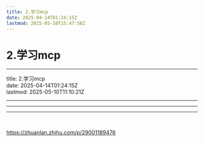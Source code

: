 ```yaml
---
title: 2.学习mcp
date: 2025-04-14T01:24:15Z
lastmod: 2025-05-10T15:47:58Z
---
```


# 2.学习mcp

---

title: 2.学习mcp  
date: 2025-04-14T01:24:15Z  
lastmod: 2025-05-10T11:10:21Z

---

---

---

‍

https://zhuanlan.zhihu.com/p/29001189476

‍
